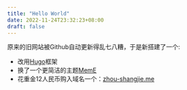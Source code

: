 ```yaml
---
title: "Hello World"
date: 2022-11-24T23:32:23+08:00
draft: false
---
```

原来的旧网站被Github自动更新得乱七八糟，于是新搭建了一个:
- 改用[Hugo](https://gohugo.io/)框架
- 换了一个更简洁的主题[MemE](https://github.com/reuixiy/hugo-theme-meme)
- 花重金12人民币购入域名一个：[zhou-shangjie.me](zhou-shangjie.me) 
 